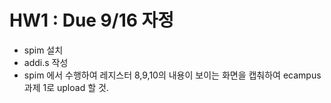 # HW1 : Due 9/16 자정

- spim 설치
- addi.s 작성
- spim 에서 수행하여 레지스터 8,9,10의 내용이 보이는 화면을 캡춰하여 ecampus 과제 1로 upload 할 것.
